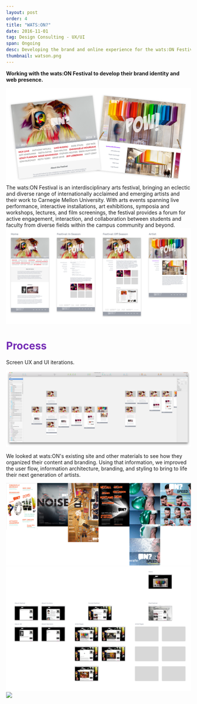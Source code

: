 ```yaml
---
layout: post
order: 4
title: "WATS:ON?"
date: 2016-11-01
tag: Design Consulting - UX/UI
span: Ongoing
desc: Developing the brand and online experience for the wats:ON Festival
thumbnail: watson.png
---
```


**Working with the wats:ON Festival to develop their brand identity and web presence.**

<div>
<img src="../img/watson/hero.png">
</div>
The wats:ON Festival is an interdisciplinary arts festival, bringing an eclectic and diverse range of internationally acclaimed and emerging artists and their work to Carnegie Mellon University. With arts events spanning live performance, interactive installations, art exhibitions, symposia and workshops, lectures, and film screenings, the festival provides a forum for active engagement, interaction, and collaboration between students and faculty from diverse fields within the campus community and beyond.
<div>
<img src="../img/watson/finalproposal.png">
</div>

<h1 style="color:#742bb5">Process</h1>

Screen UX and UI iterations.

<div>
<img src="../img/watson/sketchprocess.png">
</div>

We looked at wats:ON's existing site and other materials to see how they organized their content and branding. Using that information, we improved the user flow, information architecture, branding, and styling to bring to life their next generation of artists.

<div>
<img src="../img/watson/currentbrand.png">
<img src="../img/watson/siteaudit.png">
</div> 

<div>
<img src="../img/watson/sitereferences.png">
</div>

